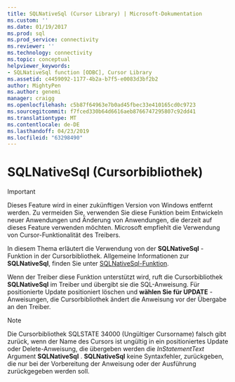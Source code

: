 ```yaml
---
title: SQLNativeSql (Cursor Library) | Microsoft-Dokumentation
ms.custom: ''
ms.date: 01/19/2017
ms.prod: sql
ms.prod_service: connectivity
ms.reviewer: ''
ms.technology: connectivity
ms.topic: conceptual
helpviewer_keywords:
- SQLNativeSql function [ODBC], Cursor Library
ms.assetid: c4459092-1177-4b2a-b7f5-e0083d3bf2b2
author: MightyPen
ms.author: genemi
manager: craigg
ms.openlocfilehash: c5b87f64963e7b0ad45fbec33e410165cd0c9723
ms.sourcegitcommit: f7fced330b64d6616aeb8766747295807c92dd41
ms.translationtype: MT
ms.contentlocale: de-DE
ms.lasthandoff: 04/23/2019
ms.locfileid: "63298490"
---
```

# <a name="sqlnativesql-cursor-library"></a>SQLNativeSql (Cursorbibliothek)
> [!IMPORTANT]  
>  Dieses Feature wird in einer zukünftigen Version von Windows entfernt werden. Zu vermeiden Sie, verwenden Sie diese Funktion beim Entwickeln neuer Anwendungen und Änderung von Anwendungen, die derzeit auf dieses Feature verwenden möchten. Microsoft empfiehlt die Verwendung von Cursor-Funktionalität des Treibers.  
  
 In diesem Thema erläutert die Verwendung von der **SQLNativeSql** -Funktion in der Cursorbibliothek. Allgemeine Informationen zur **SQLNativeSql**, finden Sie unter [SQLNativeSql-Funktion](../../../odbc/reference/syntax/sqlnativesql-function.md).  
  
 Wenn der Treiber diese Funktion unterstützt wird, ruft die Cursorbibliothek **SQLNativeSql** im Treiber und übergibt sie die SQL-Anweisung. Für positionierte Update positioniert löschen und **wählen Sie für UPDATE** -Anweisungen, die Cursorbibliothek ändert die Anweisung vor der Übergabe an den Treiber.  
  
> [!NOTE]  
>  Die Cursorbibliothek SQLSTATE 34000 (Ungültiger Cursorname) falsch gibt zurück, wenn der Name des Cursors ist ungültig in ein positioniertes Update oder Delete-Anweisung, die übergeben werden die *InStatementText* Argument **SQLNativeSql** . **SQLNativeSql** keine Syntaxfehler, zurückgeben, die nur bei der Vorbereitung der Anweisung oder der Ausführung zurückgegeben werden soll.

